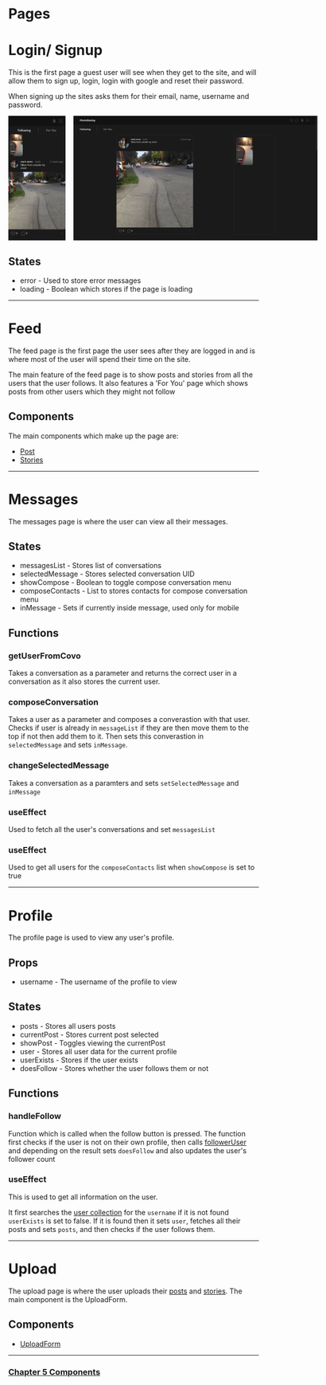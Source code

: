 # **Pages**
<!-- TODO add pictures for all pages -->
# Login/ Signup
This is the first page a guest user will see when they get to the site, and will allow them to sign up, login, login with google and reset their password.

When signing up the sites asks them for their email, name, username and password.

<!-- ![Feed](./images/Feed.png) -->

<div style="display:flex;">
    <img src="./images/Feedm.png" height="250">
    <img src="./images/Feed.png" height="250" style="margin-left:1rem;">
</div>





## States
* error - Used to store error messages
* loading - Boolean which stores if the page is loading

---
# Feed
The feed page is the first page the user sees after they are logged in and is where most of the user will spend their time on the site. 

The main feature of the feed page is to show posts and stories from all the users that the user follows.
It also features a 'For You' page which shows posts from other users which they might not follow

## Components
The main components which make up the page are:
* [Post](./Components.md#Post)
* [Stories](./Components.md#Stories)

---
# Messages
The messages page is where the user can view all their messages.

## States
* messagesList - Stores list of conversations
* selectedMessage - Stores selected conversation UID
* showCompose - Boolean to toggle compose conversation menu
* composeContacts - List to stores contacts for compose conversation menu
* inMessage - Sets if currently inside message, used only for mobile

## Functions
### getUserFromCovo
Takes a conversation as a parameter and returns the correct user in a conversation as it also stores the current user.
### composeConversation
Takes a user as a parameter and composes a converastion with that user. Checks if user is already in `messageList` if they are then move them to the top if not then add them to it. Then sets this converastion in `selectedMessage` and sets `inMessage`.
### changeSelectedMessage
Takes a conversation as a paramters and sets `setSelectedMessage` and `inMessage`
### useEffect
Used to fetch all the user's conversations and set `messagesList`
### useEffect
Used to get all users for the `composeContacts` list when `showCompose` is set to true

---
# Profile
The profile page is used to view any user's profile.

## Props
* username - The username of the profile to view

## States
* posts - Stores all users posts
* currentPost - Stores current post selected
* showPost - Toggles viewing the currentPost
* user - Stores all user data for the current profile
* userExists - Stores if the user exists
* doesFollow - Stores whether the user follows them or not

## Functions
### handleFollow
Function which is called when the follow button is pressed. The function first checks if the user is not on their own profile, then calls [followerUser](./HelperFunctions.md#followUser) and depending on the result sets `doesFollow` and also updates the user's follower count
### useEffect
This is used to get all information on the user.

It first searches the [user collection](./Firestore.md#User) for the `username` if it is not found `userExists` is set to false. If it is found then it sets `user`, fetches all their posts and sets `posts`, and then checks if the user follows them.

<!-- TODO maybe talk about if user is not found what it displays -->

---
# Upload
The upload page is where the user uploads their [posts](./Firestore.md#Posts) and [stories](./Firestore.md#Stories). The main component is the UploadForm.

## Components
* [UploadForm](./Components#UploadForm)

---
### [Chapter 5 Components](./Components.md)